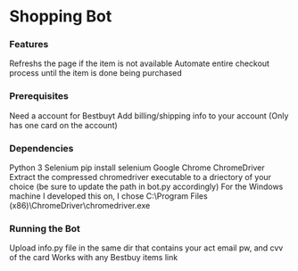 # Shopping Bot

### Features

Refreshs the page if the item is not available
Automate entire checkout process until the item is done being purchased

### Prerequisites

Need a account for Bestbuyt
Add billing/shipping info to your account (Only has one card on the account)

### Dependencies
Python 3
Selenium
  pip install selenium
Google Chrome
  ChromeDriver
Extract the compressed chromedriver executable to a driectory of your choice (be sure to update the path in bot.py accordingly)
For the Windows machine I developed this on, I chose C:\Program Files (x86)\ChromeDriver\chromedriver.exe

### Running the Bot
Upload info.py file in the same dir that contains your act email pw, and cvv of the card 
Works with any Bestbuy items link


